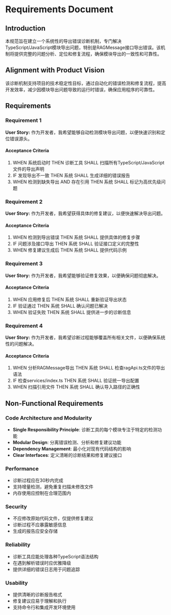 # Requirements Document

## Introduction

本规范旨在建立一个系统性的导出错误诊断机制，专门解决TypeScript/JavaScript模块导出问题，特别是RAGMessage接口导出错误。该机制将提供完整的问题分析、定位和修复流程，确保模块导出的一致性和可靠性。

## Alignment with Product Vision

该诊断机制支持项目的技术稳定性目标，通过自动化的错误检测和修复流程，提高开发效率，减少因模块导出问题导致的运行时错误，确保应用程序的可靠性。

## Requirements

### Requirement 1

**User Story:** 作为开发者，我希望能够自动检测模块导出问题，以便快速识别和定位错误源头。

#### Acceptance Criteria

1. WHEN 系统启动时 THEN 诊断工具 SHALL 扫描所有TypeScript/JavaScript文件的导出声明
2. IF 发现导出不一致 THEN 系统 SHALL 生成详细的错误报告
3. WHEN 检测到缺失导出 AND 存在引用 THEN 系统 SHALL 标记为高优先级问题

### Requirement 2

**User Story:** 作为开发者，我希望获得具体的修复建议，以便快速解决导出问题。

#### Acceptance Criteria

1. WHEN 检测到导出错误 THEN 系统 SHALL 提供具体的修复步骤
2. IF 问题涉及接口导出 THEN 系统 SHALL 验证接口定义的完整性
3. WHEN 修复建议生成后 THEN 系统 SHALL 提供代码示例

### Requirement 3

**User Story:** 作为开发者，我希望能够验证修复效果，以便确保问题彻底解决。

#### Acceptance Criteria

1. WHEN 应用修复后 THEN 系统 SHALL 重新验证导出状态
2. IF 验证通过 THEN 系统 SHALL 确认问题已解决
3. WHEN 验证失败 THEN 系统 SHALL 提供进一步的诊断信息

### Requirement 4

**User Story:** 作为开发者，我希望诊断过程能够覆盖所有相关文件，以便确保系统性的问题解决。

#### Acceptance Criteria

1. WHEN 分析RAGMessage导出 THEN 系统 SHALL 检查ragApi.ts文件的导出语法
2. IF 检查services/index.ts THEN 系统 SHALL 验证统一导出配置
3. WHEN 扫描引用文件 THEN 系统 SHALL 确认导入路径的正确性

## Non-Functional Requirements

### Code Architecture and Modularity
- **Single Responsibility Principle**: 诊断工具的每个模块专注于特定的检测功能
- **Modular Design**: 分离错误检测、分析和修复建议功能
- **Dependency Management**: 最小化对现有代码结构的影响
- **Clear Interfaces**: 定义清晰的诊断结果和修复建议接口

### Performance
- 诊断过程应在30秒内完成
- 支持增量检测，避免重复扫描未修改文件
- 内存使用应控制在合理范围内

### Security
- 不应修改原始代码文件，仅提供修复建议
- 诊断过程不应暴露敏感信息
- 生成的报告应安全存储

### Reliability
- 诊断工具应能处理各种TypeScript语法结构
- 在遇到解析错误时应优雅降级
- 提供详细的错误日志用于问题追踪

### Usability
- 提供清晰的诊断报告格式
- 修复建议应易于理解和执行
- 支持命令行和集成开发环境使用